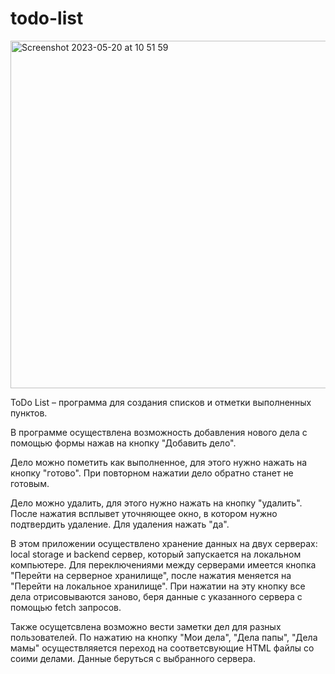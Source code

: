 # todo-list

<img width="556" alt="Screenshot 2023-05-20 at 10 51 59" src="https://github.com/vladmikhalev/todo-list/assets/107835280/4e773a6e-da55-442f-a283-734f00a4740b">

ToDo List – программа для создания списков и отметки выполненных пунктов.


В программе осуществлена возможность добавления нового дела с помощью формы нажав на кнопку "Добавить дело".

Дело можно пометить как выполненное, для этого нужно нажать на кнопку "готово". При повторном нажатии дело обратно станет не готовым.

Дело можно удалить, для этого нужно нажать на кнопку "удалить". После нажатия всплывет уточняющее окно, в котором нужно подтвердить удаление. Для удаления нажать "да".

В этом приложении осуществлено хранение данных на двух серверах: local storage и backend сервер, который запускается на локальном компьютере. Для переключениями между серверами имеется кнопка "Перейти на серверное хранилище", после нажатия меняется на "Перейти на локальное хранилище". При нажатии на эту кнопку все дела отрисовываются заново, беря данные с указанного сервера с помощью fetch запросов.

Также осущетсвлена возможно вести заметки дел для разных пользователей. По нажатию на кнопку "Мои дела", "Дела папы", "Дела мамы" осуществляяется переход на соответсвующие HTML файлы со соими делами. Данные беруться с выбранного сервера.





